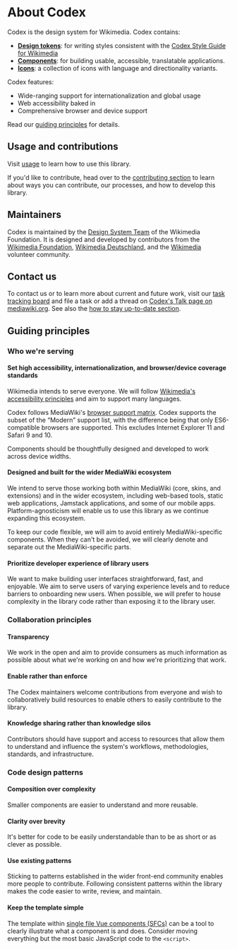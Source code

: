 # About Codex

Codex is the design system for Wikimedia. Codex contains:

- [**Design tokens**](../design-tokens/overview): for writing styles consistent with the [Codex Style Guide for Wikimedia](./../style-guide/overview)
- [**Components**](../components/overview): for building usable, accessible, translatable applications.
- [**Icons**](../icons/overview): a collection of icons with language and directionality variants.

Codex features:
- Wide-ranging support for internationalization and global usage
- Web accessibility baked in
- Comprehensive browser and device support

Read our [guiding principles](#guiding-principles) for details.

## Usage and contributions

Visit [usage](./usage) to learn how to use this library.

If you'd like to contribute, head over to the [contributing section](../contributing/overview) to
learn about ways you can contribute, our processes, and how to develop this library.

## Maintainers

Codex is maintained by the [Design System Team](https://www.mediawiki.org/wiki/Design_System_Team)
of the Wikimedia Foundation. It is designed and developed by contributors from the [Wikimedia Foundation](https://wikimediafoundation.org/),
[Wikimedia Deutschland](https://www.wikimedia.de/), and the [Wikimedia](https://www.wikimedia.org/)
volunteer community.

## Contact us

To contact us or to learn more about current and future work, visit our
[task tracking board](https://phabricator.wikimedia.org/project/board/5587/) and file a task or add
a thread on [Codex's Talk page on mediawiki.org](https://www.mediawiki.org/wiki/Talk:Codex). See
also the [how to stay up-to-date section](../contributing/overview.md#how-to-stay-up-to-date).

## Guiding principles

### Who we're serving

#### Set high accessibility, internationalization, and browser/device coverage standards

Wikimedia intends to serve everyone. We will follow [Wikimedia's accessibility principles](https://design.wikimedia.org/style-guide/design-principles_accessibility.html) and aim to support many languages.

Codex follows MediaWiki's [browser support matrix](https://www.mediawiki.org/wiki/Compatibility#Browsers).
Codex supports the subset of the “Modern” support list, with the difference being that only
ES6-compatible browsers are supported. This excludes Internet Explorer 11 and Safari 9 and 10.

Components should be thoughtfully designed and developed to work across device widths.

#### Designed and built for the wider MediaWiki ecosystem

We intend to serve those working both within MediaWiki (core, skins, and extensions) and in the
wider ecosystem, including web-based tools, static web applications, Jamstack applications, and
some of our mobile apps. Platform-agnosticism will enable us to use this library as we continue
expanding this ecosystem.

To keep our code flexible, we will aim to avoid entirely MediaWiki-specific components. When they
can't be avoided, we will clearly denote and separate out the MediaWiki-specific parts.

#### Prioritize developer experience of library users

We want to make building user interfaces straightforward, fast, and enjoyable. We aim to serve users
of varying experience levels and to reduce barriers to onboarding new users. When possible, we will
prefer to house complexity in the library code rather than exposing it to the library user.

### Collaboration principles

#### Transparency

We work in the open and aim to provide consumers as much information as possible about what we're
working on and how we're prioritizing that work.

#### Enable rather than enforce

The Codex maintainers welcome contributions from everyone and wish to collaboratively build
resources to enable others to easily contribute to the library.

#### Knowledge sharing rather than knowledge silos

Contributors should have support and access to resources that allow them to understand and influence
the system's workflows, methodologies, standards, and infrastructure.

### Code design patterns

#### Composition over complexity

Smaller components are easier to understand and more reusable.

#### Clarity over brevity

It's better for code to be easily understandable than to be as short or as clever as possible.

#### Use existing patterns

Sticking to patterns established in the wider front-end community enables more people to contribute.
Following consistent patterns within the library makes the code easier to write, review, and
maintain.

#### Keep the template simple

The template within [single file Vue components (SFCs)](https://v3.vuejs.org/guide/single-file-component.html#introduction)
can be a tool to clearly illustrate what a component is and does. Consider moving everything but the
most basic JavaScript code to the `<script>`.

